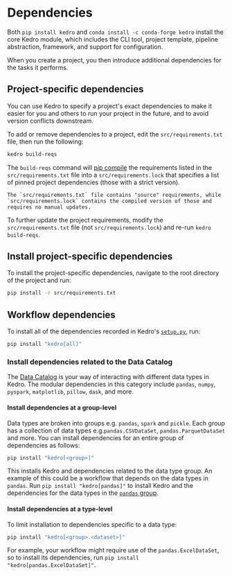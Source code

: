 # Dependencies

Both `pip install kedro` and `conda install -c conda-forge kedro` install the core Kedro module, which includes the CLI tool, project template, pipeline abstraction, framework, and support for configuration.

When you create a project, you then introduce additional dependencies for the tasks it performs.

## Project-specific dependencies
You can use Kedro to specify a project's exact dependencies to make it easier for you and others to run your project in the future, and to avoid version conflicts downstream.

To add or remove dependencies to a project, edit the `src/requirements.txt` file, then run the following:

```bash
kedro build-reqs
```

The `build-reqs` command will [pip compile](https://github.com/jazzband/pip-tools#example-usage-for-pip-compile) the requirements listed in the `src/requirements.txt` file into a `src/requirements.lock` that specifies a list of pinned project dependencies (those with a strict version).

```{note}
The `src/requirements.txt` file contains "source" requirements, while `src/requirements.lock` contains the compiled version of those and requires no manual updates.
```

To further update the project requirements, modify the `src/requirements.txt` file (not `src/requirements.lock`) and re-run `kedro build-reqs`.


## Install project-specific dependencies

To install the project-specific dependencies, navigate to the root directory of the project and run:

```bash
pip install -r src/requirements.txt
```

## Workflow dependencies

To install all of the dependencies recorded in Kedro's [`setup.py`](https://github.com/kedro-org/kedro/blob/develop/setup.py), run:

```bash
pip install "kedro[all]"
```

### Install dependencies related to the Data Catalog

The [Data Catalog](../data/data_catalog.md) is your way of interacting with different data types in Kedro. The modular dependencies in this category include `pandas`, `numpy`, `pyspark`, `matplotlib`, `pillow`, `dask`, and more.

#### Install dependencies at a group-level

Data types are broken into groups e.g. `pandas`, `spark` and `pickle`. Each group has a collection of data types e.g.`pandas.CSVDataSet`, `pandas.ParquetDataSet` and more. You can install dependencies for an entire group of dependencies as follows:

```bash
pip install "kedro[<group>]"
```

This installs Kedro and dependencies related to the data type group. An example of this could be a workflow that depends on the data types in `pandas`. Run `pip install "kedro[pandas]"` to install Kedro and the dependencies for the data types in the [`pandas` group](https://github.com/kedro-org/kedro/tree/develop/kedro/extras/datasets/pandas).

#### Install dependencies at a type-level

To limit installation to dependencies specific to a data type:

```bash
pip install "kedro[<group>.<dataset>]"
```

For example, your workflow might require use of the `pandas.ExcelDataSet`, so to install its dependencies, run `pip install "kedro[pandas.ExcelDataSet]"`.

